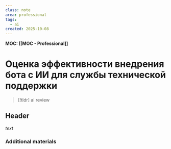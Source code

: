 ```yaml
---
class: note
area: professional
tags:
  - ai
created: 2025-10-08
---
```

**MOC: [[MOC - Professional]]**

# Оценка эффективности внедрения бота с ИИ для службы технической поддержки

> [!tldr] ai review
> 

## Header

*text*

### Additional materials